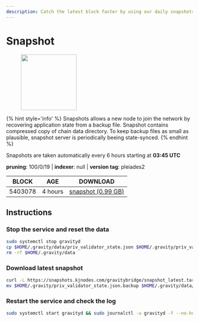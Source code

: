 ```yaml
---
description: Catch the latest block faster by using our daily snapshots.
---
```


# Snapshot

<figure><img src="https://raw.githubusercontent.com/kj89/testnet_manuals/main/pingpub/logos/gravitybridge.png" width="150" alt=""><figcaption></figcaption></figure>

{% hint style='info' %}
Snapshots allows a new node to join the network by recovering application state from a backup file. 
Snapshot contains compressed copy of chain data directory. To keep backup files as small as plausible, 
snapshot server is periodically beeing state-synced.
{% endhint %}

Snapshots are taken automatically every 6 hours starting at **03:45 UTC**

**pruning**: 100/0/19 | **indexer**: null | **version tag**: pleiades2

| BLOCK             | AGE             | DOWNLOAD                                                                                            |
| ----------------- | --------------- | --------------------------------------------------------------------------------------------------- |
| 5403078 | 4 hours | [snapshot (0.99 GB)](https://snapshots.kjnodes.com/gravitybridge/snapshot\_latest.tar.lz4) |

## Instructions

### Stop the service and reset the data

```bash
sudo systemctl stop gravityd
cp $HOME/.gravity/data/priv_validator_state.json $HOME/.gravity/priv_validator_state.json.backup
rm -rf $HOME/.gravity/data
```

### Download latest snapshot

```bash
curl -L https://snapshots.kjnodes.com/gravitybridge/snapshot_latest.tar.lz4 | tar -Ilz4 -xf - -C $HOME/.gravity
mv $HOME/.gravity/priv_validator_state.json.backup $HOME/.gravity/data/priv_validator_state.json
```

### Restart the service and check the log

```bash
sudo systemctl start gravityd && sudo journalctl -u gravityd -f --no-hostname -o cat
```
